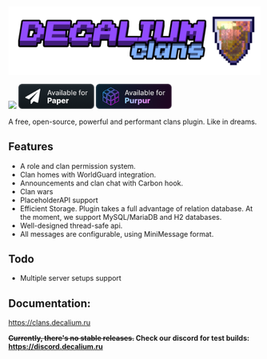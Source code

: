 ![logo](documentation/docs/hat.png)

<a href="https://papermc.io/"><img src="https://raw.githubusercontent.com/intergrav/devins-badges/v2/assets/cozy/unsupported/spigot_64h.png" height="50"></a>
<a href="https://papermc.io/"><img src="https://raw.githubusercontent.com/intergrav/devins-badges/v2/assets/cozy/supported/paper_64h.png" height="50"></a>
<a href="https://purpurmc.org/"><img src="https://raw.githubusercontent.com/intergrav/devins-badges/v2/assets/cozy/supported/purpur_64h.png" height="50"></a>


A free, open-source, powerful and performant clans plugin. Like in dreams.



## Features
- A role and clan permission system.
- Clan homes with WorldGuard integration.
- Announcements and clan chat with Carbon hook.
- Clan wars
- PlaceholderAPI support
- Efficient Storage. Plugin takes a full advantage of relation database. At the moment, we support MySQL/MariaDB and H2 databases. 
- Well-designed thread-safe api.
- All messages are configurable, using MiniMessage format.


## Todo
- Multiple server setups support

## Documentation:

https://clans.decalium.ru



~~<b>Currently, there's no stable releases.~~
Check our discord for test builds: https://discord.decalium.ru
